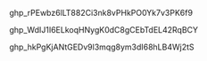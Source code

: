 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

<!-- new token -->
 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

 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